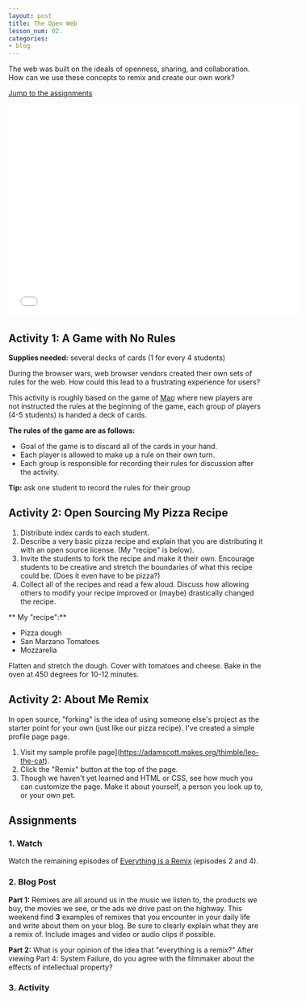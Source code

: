 ```yaml
---
layout: post
title: The Open Web
lesson_num: 02.
categories:
- blog
---
```


The web was built on the ideals of openness, sharing, and collaboration. How can we use these concepts to remix and create our own work?

<!--more-->

[Jump to the assignments](#assignments)

<iframe src="//slid.es/ascott1/dmd1070-02/embed" width="576" height="420" scrolling="no" frameborder="0" webkitallowfullscreen mozallowfullscreen allowfullscreen></iframe>

## Activity 1: A Game with No Rules
 
**Supplies needed:** several decks of cards (1 for every 4 students)

During the browser wars, web browser vendors created their own sets of rules for the web. How could this lead to a frustrating experience for users?

This activity is roughly based on the game of [Mao](http://en.wikipedia.org/wiki/Mao_(card_game)) where new players are not instructed the rules at the beginning of the game, each group of players (4-5 students) is handed a deck of cards. 

**The rules of the game are as follows:**

- Goal of the game is to discard all of the cards in your hand.
- Each player is allowed to make up a rule on their own turn.
- Each group is responsible for recording their rules for discussion after the activity.

**Tip:** ask one student to record the rules for their group

## Activity 2: Open Sourcing My Pizza Recipe

1. Distribute index cards to each student.
2. Describe a very basic pizza recipe and explain that you are distributing it with an open source license. (My "recipe" is below).
3. Invite the students to fork the recipe and make it their own. Encourage students to be creative and stretch the boundaries of what this recipe could be. (Does it even have to be pizza?)
4. Collect all of the recipes and read a few aloud. Discuss how allowing others to modify your recipe improved or (maybe) drastically changed the recipe.

** My "recipe":**

- Pizza dough
- San Marzano Tomatoes
- Mozzarella

Flatten and stretch the dough. Cover with tomatoes and cheese. Bake in the oven at 450 degrees for 10-12 minutes.

## Activity 2: About Me Remix

In open source, "forking" is the idea of using someone else's project as the starter point for your own (just like our pizza recipe). I've created a simple profile page page. 

1. Visit my sample profile page](https://adamscott.makes.org/thimble/leo-the-cat).
2. Click the "Remix" button at the top of the page.
3. Though we haven't yet learned and HTML or CSS, see how much you can customize the page. Make it about yourself, a person you look up to, or your own pet.

<a id="assignments"></a>

## Assignments

### 1. Watch

Watch the remaining episodes of [Everything is a Remix](http://everythingisaremix.info/watch-the-series/) (episodes 2 and 4).

### 2. Blog Post

**Part 1:** Remixes are all around us in the music we listen to, the products we buy, the movies we see, or the ads we drive past on the highway. This weekend find **3** examples of remixes that you encounter in your daily life and write about them on your blog. Be sure to clearly explain what they are a remix of. Include images and video or audio clips if possible.

**Part 2:** What is your opinion of the idea that "everything is a remix?" After viewing Part 4: System Failure, do you agree with the filmmaker about the effects of intellectual property?

### 3. Activity




